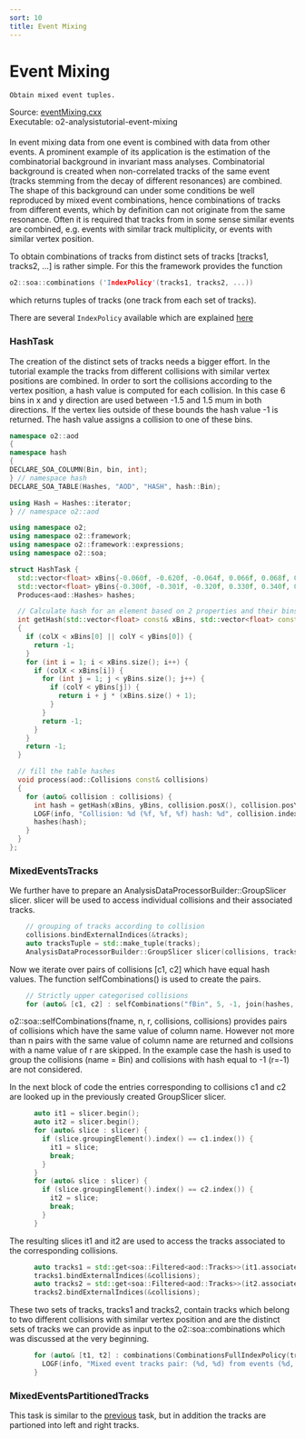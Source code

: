```yaml
---
sort: 10
title: Event Mixing
---
```


# Event Mixing

```goal
Obtain mixed event tuples.
```

<div style="margin-bottom:5mm">
  Source: <a href="https://github.com/pbuehler/documentation/blob/main/docs/tutorials/code/trackIteration.cxx" target="_blank">eventMixing.cxx</a><br>
  Executable: o2-analysistutorial-event-mixing
</div>

In event mixing data from one event is combined with data from other events. A prominent example of its application is the estimation of the combinatorial background in invariant mass analyses. Combinatorial background is created when non-correlated tracks of the same event (tracks stemming from the decay of different resonances) are combined. The shape of this background can under some conditions be well reproduced by mixed event combinations, hence combinations of tracks from different events, which by definition can not originate from the same resonance. Often it is required that tracks from in some sense similar events are combined, e.g. events with similar track multiplicity, or events with similar vertex position.

To obtain combinations of tracks from distinct sets of tracks [tracks1, tracks2, ...] is rather simple. For this the framework provides the function

```cpp
o2::soa::combinations ('IndexPolicy'(tracks1, tracks2, ...))
```

which returns tuples of tracks (one track from each set of tracks).

There are several `IndexPolicy` available which are explained [here](/docs/framework/framework.html#getting-combinations)

<a name="hashtask"></a>
### HashTask

The creation of the distinct sets of tracks needs a bigger effort.
In the tutorial example the tracks from different collisions with similar vertex positions are combined. In order to sort the collisions according to the vertex position, a hash value is computed for each collision. In this case 6 bins in x and y direction are used between -1.5 and 1.5 mum in both directions. If the vertex lies outside of these bounds the hash value -1 is returned. The hash value assigns a collision to one of these bins.

```cpp
namespace o2::aod
{
namespace hash
{
DECLARE_SOA_COLUMN(Bin, bin, int);
} // namespace hash
DECLARE_SOA_TABLE(Hashes, "AOD", "HASH", hash::Bin);

using Hash = Hashes::iterator;
} // namespace o2::aod

using namespace o2;
using namespace o2::framework;
using namespace o2::framework::expressions;
using namespace o2::soa;

struct HashTask {
  std::vector<float> xBins{-0.060f, -0.620f, -0.064f, 0.066f, 0.068f, 0.070f, 0.072f};
  std::vector<float> yBins{-0.300f, -0.301f, -0.320f, 0.330f, 0.340f, 0.350f, 0.360f};
  Produces<aod::Hashes> hashes;

  // Calculate hash for an element based on 2 properties and their bins.
  int getHash(std::vector<float> const& xBins, std::vector<float> const& yBins, float colX, float colY)
  {
    if (colX < xBins[0] || colY < yBins[0]) {
      return -1;
    }
    for (int i = 1; i < xBins.size(); i++) {
      if (colX < xBins[i]) {
        for (int j = 1; j < yBins.size(); j++) {
          if (colY < yBins[j]) {
            return i + j * (xBins.size() + 1);
          }
        }
        return -1;
      }
    }
    return -1;
  }

  // fill the table hashes
  void process(aod::Collisions const& collisions)
  {
    for (auto& collision : collisions) {
      int hash = getHash(xBins, yBins, collision.posX(), collision.posY());
      LOGF(info, "Collision: %d (%f, %f, %f) hash: %d", collision.index(), collision.posX(), collision.posY(), collision.posZ(), hash);
      hashes(hash);
    }
  }
};
```

<a name="mixedeventtracks"></a>
### MixedEventsTracks

We further have to prepare an AnalysisDataProcessorBuilder::GroupSlicer slicer. slicer will be used to access individual collisions and their associated tracks.

```cpp
    // grouping of tracks according to collision
    collisions.bindExternalIndices(&tracks);
    auto tracksTuple = std::make_tuple(tracks);
    AnalysisDataProcessorBuilder::GroupSlicer slicer(collisions, tracksTuple);
```

Now we iterate over pairs of collisions [c1, c2] which have equal hash values. The function selfCombinations() is used to create the pairs.

```cpp
    // Strictly upper categorised collisions
    for (auto& [c1, c2] : selfCombinations("fBin", 5, -1, join(hashes, collisions), join(hashes, collisions))) {
```

o2::soa::selfCombinations(fname, n, r, collisions, collisions) provides pairs of collisions which have the same value of column name. However not more than n pairs with the same value of column name are returned and collsions with a name value of r are skipped. In the example case the hash is used to group the collisions (name = Bin) and collisions with hash equal to -1 (r=-1) are not considered.

In the next block of code the entries corresponding to collisions c1 and c2 are looked up in the previously created GroupSlicer slicer.

```cpp
      auto it1 = slicer.begin();
      auto it2 = slicer.begin();
      for (auto& slice : slicer) {
        if (slice.groupingElement().index() == c1.index()) {
          it1 = slice;
          break;
        }
      }
      for (auto& slice : slicer) {
        if (slice.groupingElement().index() == c2.index()) {
          it2 = slice;
          break;
        }
      }
```

The resulting slices it1 and it2 are used to access the tracks associated to the corresponding collisions.

```cpp
      auto tracks1 = std::get<soa::Filtered<aod::Tracks>>(it1.associatedTables());
      tracks1.bindExternalIndices(&collisions);
      auto tracks2 = std::get<soa::Filtered<aod::Tracks>>(it2.associatedTables());
      tracks2.bindExternalIndices(&collisions);
```

These two sets of tracks, tracks1 and tracks2, contain tracks which belong to
two different collisions with similar vertex position and are the distinct sets
of tracks we can provide as input to the o2::soa::combinations which was
discussed at the very beginning.

```cpp
      for (auto& [t1, t2] : combinations(CombinationsFullIndexPolicy(tracks1, tracks2))) {
        LOGF(info, "Mixed event tracks pair: (%d, %d) from events (%d, %d)", t1.index(), t2.index(), c1.index(), c2.index());
      }
```

<a name="mixedeventpartitionedtracks"></a>
### MixedEventsPartitionedTracks

This task is similar to the [previous](#mixedeventtracks) task, but in addition the tracks are partioned into left and right tracks.






